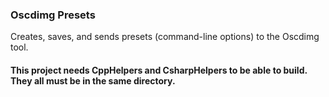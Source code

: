 ### Oscdimg Presets

Creates, saves, and sends presets (command-line options) to the Oscdimg tool.

#### This project needs CppHelpers and CsharpHelpers to be able to build. They all must be in the same directory.
